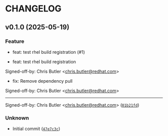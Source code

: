 # CHANGELOG

## v0.1.0 (2025-05-19)

### Feature

* feat: test rhel build registration (#1)

* feat: test rhel build registration

Signed-off-by: Chris Butler &lt;chris.butler@redhat.com&gt;

* fix: Remove dependency pull

Signed-off-by: Chris Butler &lt;chris.butler@redhat.com&gt;

---------

Signed-off-by: Chris Butler &lt;chris.butler@redhat.com&gt; ([`01b21fd`](https://github.com/butler54/ubi-storage-util-container/commit/01b21fdb7e1264d688277d226931d903c55ade06))

### Unknown

* Initial commit ([`47e7c3c`](https://github.com/butler54/ubi-storage-util-container/commit/47e7c3cd5910da7a96ecfae27ace2a2588c8ba43))
